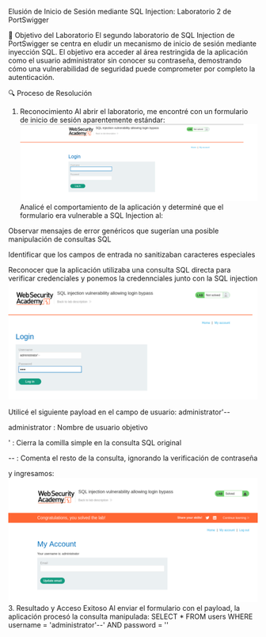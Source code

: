 Elusión de Inicio de Sesión mediante SQL Injection: Laboratorio 2 de PortSwigger

🎯 Objetivo del Laboratorio
El segundo laboratorio de SQL Injection de PortSwigger se centra en eludir un mecanismo de inicio de sesión mediante inyección SQL. El objetivo era acceder al área restringida de la aplicación como el usuario administrator sin conocer su contraseña, demostrando cómo una vulnerabilidad de seguridad puede comprometer por completo la autenticación.

🔍 Proceso de Resolución
1. Reconocimiento
Al abrir el laboratorio, me encontré con un formulario de inicio de sesión aparentemente estándar:
![](https://github.com/yaraDMC/wite-ups-de-portswigger/blob/main/sql-injection/lab2/images/incio.png)
Analicé el comportamiento de la aplicación y determiné que el formulario era vulnerable a SQL Injection al:

Observar mensajes de error genéricos que sugerían una posible manipulación de consultas SQL

Identificar que los campos de entrada no sanitizaban caracteres especiales

Reconocer que la aplicación utilizaba una consulta SQL directa para verificar credenciales
y ponemos la credennciales junto con la SQL injection
![](https://github.com/yaraDMC/wite-ups-de-portswigger/blob/main/sql-injection/lab2/images/sql-injection.png)

Utilicé el siguiente payload en el campo de usuario:
administrator'--

administrator : Nombre de usuario objetivo

' : Cierra la comilla simple en la consulta SQL original

-- : Comenta el resto de la consulta, ignorando la verificación de contraseña

y ingresamos:
![](https://github.com/yaraDMC/wite-ups-de-portswigger/blob/main/sql-injection/lab2/images/finish.png)
3. Resultado y Acceso Exitoso
Al enviar el formulario con el payload, la aplicación procesó la consulta manipulada:
SELECT * FROM users WHERE username = 'administrator'--' AND password = ''
